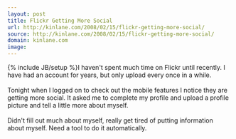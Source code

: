```yaml
---
layout: post
title: Flickr Getting More Social
url: http://kinlane.com/2008/02/15/flickr-getting-more-social/
source: http://kinlane.com/2008/02/15/flickr-getting-more-social/
domain: kinlane.com
image: 
---
```

{% include JB/setup %}I haven't spent much time on Flickr until recently.  I have had an account for years, but only upload every once in a while.<br /><br />Tonight when I logged on to check out the mobile features I notice they are getting more social.  It asked me to complete my profile and upload a profile picture and tell a little more about myself.<br /><br />Didn't fill out much about myself, really get tired of putting information about myself.  Need a tool to do it automatically.